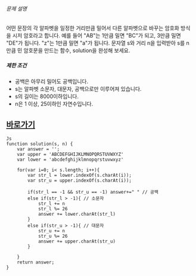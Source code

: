 

###### 문제 설명

어떤 문장의 각 알파벳을 일정한 거리만큼 밀어서 다른 알파벳으로 바꾸는 암호화 방식을 시저 암호라고 합니다. 예를 들어 "AB"는 1만큼 밀면 "BC"가 되고, 3만큼 밀면 "DE"가 됩니다. "z"는 1만큼 밀면 "a"가 됩니다. 문자열 s와 거리 n을 입력받아 s를 n만큼 민 암호문을 만드는 함수, solution을 완성해 보세요.

##### 제한 조건

-   공백은 아무리 밀어도 공백입니다.
-   s는 알파벳 소문자, 대문자, 공백으로만 이루어져 있습니다.
-   s의 길이는 8000이하입니다.
-   n은 1 이상, 25이하인 자연수입니다.


## [바로가기](https://school.programmers.co.kr/learn/courses/30/lessons/12926)

~~~~
Js
function solution(s, n) {
    var answer = '';
    var upper = 'ABCDEFGHIJKLMNOPQRSTUVWXYZ'
    var lower = 'abcdefghijklmnopqrstuvwxyz'
    
    for(var i=0; i< s.length; i++){
        var str_l = lower.indexOf(s.charAt(i));
        var str_u = upper.indexOf(s.charAt(i));
        
        if(str_l == -1 && str_u == -1) answer+=" " // 공백
        else if(str_l > -1){ // 소문자
            str_l += n
            str_l %= 26
            answer += lower.charAt(str_l)
        }
        else if(str_u > -1){ // 대문자
            str_u += n
            str_u %= 26
            answer += upper.charAt(str_u)
        }
        
    }
    return answer;
}
~~~~

